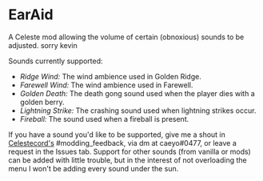 # EarAid
A Celeste mod allowing the volume of certain (obnoxious) sounds to be adjusted. sorry kevin

Sounds currently supported:
- *Ridge Wind:* The wind ambience used in Golden Ridge.
- *Farewell Wind:* The wind ambience used in Farewell.
- *Golden Death:* The death gong sound used when the player dies with a golden berry.
- *Lightning Strike:* The crashing sound used when lightning strikes occur.
- *Fireball:* The sound used when a fireball is present.

If you have a sound you'd like to be supported, give me a shout in [Celestecord's](https://discord.gg/celeste) #modding_feedback, via dm at caeyo#0477, or leave a request in the Issues tab.
Support for other sounds (from vanilla or mods) can be added with little trouble, but in the interest of not overloading the menu I won't be adding every sound under the sun.
